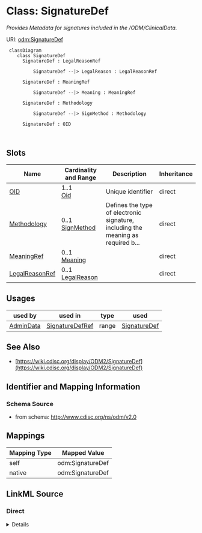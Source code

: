 # Class: SignatureDef


_Provides Metadata for signatures included in the /ODM/ClinicalData._





URI: [odm:SignatureDef](http://www.cdisc.org/ns/odm/v2.0/SignatureDef)



```mermaid
 classDiagram
    class SignatureDef
      SignatureDef : LegalReasonRef
        
          SignatureDef --|> LegalReason : LegalReasonRef
        
      SignatureDef : MeaningRef
        
          SignatureDef --|> Meaning : MeaningRef
        
      SignatureDef : Methodology
        
          SignatureDef --|> SignMethod : Methodology
        
      SignatureDef : OID
        
      
```




<!-- no inheritance hierarchy -->


## Slots

| Name | Cardinality and Range | Description | Inheritance |
| ---  | --- | --- | --- |
| [OID](OID.md) | 1..1 <br/> [Oid](Oid.md) | Unique identifier | direct |
| [Methodology](Methodology.md) | 0..1 <br/> [SignMethod](SignMethod.md) | Defines the type of electronic signature, including the meaning as required b... | direct |
| [MeaningRef](MeaningRef.md) | 0..1 <br/> [Meaning](Meaning.md) |  | direct |
| [LegalReasonRef](LegalReasonRef.md) | 0..1 <br/> [LegalReason](LegalReason.md) |  | direct |





## Usages

| used by | used in | type | used |
| ---  | --- | --- | --- |
| [AdminData](AdminData.md) | [SignatureDefRef](SignatureDefRef.md) | range | [SignatureDef](SignatureDef.md) |






## See Also

* [https://wiki.cdisc.org/display/ODM2/SignatureDef](https://wiki.cdisc.org/display/ODM2/SignatureDef)

## Identifier and Mapping Information







### Schema Source


* from schema: http://www.cdisc.org/ns/odm/v2.0





## Mappings

| Mapping Type | Mapped Value |
| ---  | ---  |
| self | odm:SignatureDef |
| native | odm:SignatureDef |





## LinkML Source

<!-- TODO: investigate https://stackoverflow.com/questions/37606292/how-to-create-tabbed-code-blocks-in-mkdocs-or-sphinx -->

### Direct

<details>
```yaml
name: SignatureDef
description: Provides Metadata for signatures included in the /ODM/ClinicalData.
from_schema: http://www.cdisc.org/ns/odm/v2.0
see_also:
- https://wiki.cdisc.org/display/ODM2/SignatureDef
slots:
- OID
- Methodology
- MeaningRef
- LegalReasonRef
slot_usage:
  OID:
    name: OID
    description: Unique identifier.
    comments:
    - 'Required

      range:oid

      Must be unique within a study.'
    domain_of:
    - Study
    - MetaDataVersion
    - Standard
    - ValueListDef
    - WhereClauseDef
    - StudyEventGroupDef
    - StudyEventDef
    - ItemGroupDef
    - ItemDef
    - CodeList
    - MethodDef
    - ConditionDef
    - CommentDef
    - StudyIndication
    - StudyIntervention
    - StudyObjective
    - StudyEndPoint
    - StudyTargetPopulation
    - StudyEstimand
    - Arm
    - Epoch
    - StudyParameter
    - StudyTiming
    - TransitionTimingConstraint
    - AbsoluteTimingConstraint
    - RelativeTimingConstraint
    - DurationTimingConstraint
    - WorkflowDef
    - Transition
    - Branching
    - Criterion
    - ExceptionEvent
    - User
    - Organization
    - Location
    - SignatureDef
    - Query
    range: oid
    required: true
  Methodology:
    name: Methodology
    description: Defines the type of electronic signature, including the meaning as
      required by 21 CFR Part 11 .
    comments:
    - 'Optional

      enum values:(Digital | Electronic)

      If the signature is digital, it is based on cryptography. Otherwise the signature
      is electronic.'
    domain_of:
    - SignatureDef
    range: SignMethod
  MeaningRef:
    name: MeaningRef
    domain_of:
    - SignatureDef
    range: Meaning
    maximum_cardinality: 1
  LegalReasonRef:
    name: LegalReasonRef
    domain_of:
    - SignatureDef
    range: LegalReason
    maximum_cardinality: 1
class_uri: odm:SignatureDef

```
</details>

### Induced

<details>
```yaml
name: SignatureDef
description: Provides Metadata for signatures included in the /ODM/ClinicalData.
from_schema: http://www.cdisc.org/ns/odm/v2.0
see_also:
- https://wiki.cdisc.org/display/ODM2/SignatureDef
slot_usage:
  OID:
    name: OID
    description: Unique identifier.
    comments:
    - 'Required

      range:oid

      Must be unique within a study.'
    domain_of:
    - Study
    - MetaDataVersion
    - Standard
    - ValueListDef
    - WhereClauseDef
    - StudyEventGroupDef
    - StudyEventDef
    - ItemGroupDef
    - ItemDef
    - CodeList
    - MethodDef
    - ConditionDef
    - CommentDef
    - StudyIndication
    - StudyIntervention
    - StudyObjective
    - StudyEndPoint
    - StudyTargetPopulation
    - StudyEstimand
    - Arm
    - Epoch
    - StudyParameter
    - StudyTiming
    - TransitionTimingConstraint
    - AbsoluteTimingConstraint
    - RelativeTimingConstraint
    - DurationTimingConstraint
    - WorkflowDef
    - Transition
    - Branching
    - Criterion
    - ExceptionEvent
    - User
    - Organization
    - Location
    - SignatureDef
    - Query
    range: oid
    required: true
  Methodology:
    name: Methodology
    description: Defines the type of electronic signature, including the meaning as
      required by 21 CFR Part 11 .
    comments:
    - 'Optional

      enum values:(Digital | Electronic)

      If the signature is digital, it is based on cryptography. Otherwise the signature
      is electronic.'
    domain_of:
    - SignatureDef
    range: SignMethod
  MeaningRef:
    name: MeaningRef
    domain_of:
    - SignatureDef
    range: Meaning
    maximum_cardinality: 1
  LegalReasonRef:
    name: LegalReasonRef
    domain_of:
    - SignatureDef
    range: LegalReason
    maximum_cardinality: 1
attributes:
  OID:
    name: OID
    description: Unique identifier.
    comments:
    - 'Required

      range:oid

      Must be unique within a study.'
    from_schema: http://www.cdisc.org/ns/odm/v2.0
    rank: 1000
    identifier: true
    alias: OID
    owner: SignatureDef
    domain_of:
    - Study
    - MetaDataVersion
    - Standard
    - ValueListDef
    - WhereClauseDef
    - StudyEventGroupDef
    - StudyEventDef
    - ItemGroupDef
    - ItemDef
    - CodeList
    - MethodDef
    - ConditionDef
    - CommentDef
    - StudyIndication
    - StudyIntervention
    - StudyObjective
    - StudyEndPoint
    - StudyTargetPopulation
    - StudyEstimand
    - Arm
    - Epoch
    - StudyParameter
    - StudyTiming
    - TransitionTimingConstraint
    - AbsoluteTimingConstraint
    - RelativeTimingConstraint
    - DurationTimingConstraint
    - WorkflowDef
    - Transition
    - Branching
    - Criterion
    - ExceptionEvent
    - User
    - Organization
    - Location
    - SignatureDef
    - Query
    range: oid
    required: true
  Methodology:
    name: Methodology
    description: Defines the type of electronic signature, including the meaning as
      required by 21 CFR Part 11 .
    comments:
    - 'Optional

      enum values:(Digital | Electronic)

      If the signature is digital, it is based on cryptography. Otherwise the signature
      is electronic.'
    from_schema: http://www.cdisc.org/ns/odm/v2.0
    rank: 1000
    alias: Methodology
    owner: SignatureDef
    domain_of:
    - SignatureDef
    range: SignMethod
  MeaningRef:
    name: MeaningRef
    from_schema: http://www.cdisc.org/ns/odm/v2.0
    rank: 1000
    identifier: false
    alias: MeaningRef
    owner: SignatureDef
    domain_of:
    - SignatureDef
    range: Meaning
    maximum_cardinality: 1
  LegalReasonRef:
    name: LegalReasonRef
    from_schema: http://www.cdisc.org/ns/odm/v2.0
    rank: 1000
    identifier: false
    alias: LegalReasonRef
    owner: SignatureDef
    domain_of:
    - SignatureDef
    range: LegalReason
    maximum_cardinality: 1
class_uri: odm:SignatureDef

```
</details>